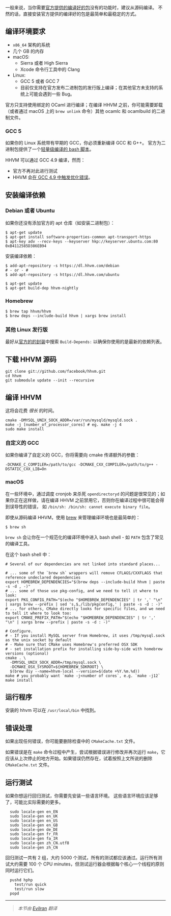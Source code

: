 一般来说，当你需要[官方提供的编译好的包](https://docs.hhvm-cn.com/hhvm/installation/introduction#prebuilt-packages)没有的功能时，建议从源码编译。 不然的话，直接安装官方提供的编译好的包是最简单和最稳定的方式。

## 编译环境要求

- `x86_64` 架构的系统
- 几个 GB 的内存
- macOS:
  - Sierra 或者 High Sierra
  - Xcode 命令行工具中的 Clang
- Linux:
  - GCC 5 或者 GCC 7
  - 目前仅支持在官方发布二进制包的发行版上编译；在其他官方未支持的系统上可能会遇到一些 Bug。

官方只支持使用绑定的 OCaml 进行编译；在编译 HHVM 之前，你可能需要卸载
（或者通过 macOS 上的 `brew unlink` 命令）其他 ocamlc 和 ocamlbuild 的二进制文件。

### GCC 5

如果你的 Linux 系统带有早期的 GCC，你必须重新编译 GCC 和 G++。 官方为二进制包提供了一个[轻量级编译的 bash 脚本](https://github.com/hhvm/packaging/blob/master/build-deps/build-gcc)。

HHVM 可以通过 GCC 4.9 编译，然而：
 - 官方不再对此进行测试
 - HHVM 会[在 GCC 4.9 中触发优化错误](https://github.com/facebook/hhvm/issues/8011)。

## 安装编译依赖

### Debian 或者 Ubuntu

如果你还没有添加官方的 apt 仓库（如安装二进制包）：

```
$ apt-get update
$ apt-get install software-properties-common apt-transport-https
$ apt-key adv --recv-keys --keyserver hkp://keyserver.ubuntu.com:80 0xB4112585D386EB94
```

安装编译依赖：

```
$ add-apt-repository -s https://dl.hhvm.com/debian
# - or - #
$ add-apt-repository -s https://dl.hhvm.com/ubuntu

$ apt-get update
$ apt-get build-dep hhvm-nightly
```

### Homebrew

```
$ brew tap hhvm/hhvm
$ brew deps --include-build hhvm | xargs brew install
```

### 其他 Linux 发行版

最好从[官方的的封装](https://github.com/hhvm/packaging/)中搜索 `Build-Depends:` 以确保你使用的是最新的依赖列表。

## 下载 HHVM 源码

```
git clone git://github.com/facebook/hhvm.git
cd hhvm
git submodule update --init --recursive
```

## 编译 HHVM

这将会花费 *很长* 的时间。

```
cmake -DMYSQL_UNIX_SOCK_ADDR=/var/run/mysqld/mysqld.sock .
make -j [number_of_processor_cores] # eg. make -j 4
sudo make install
```

### 自定义的 GCC

如果你编译了自定义的 GCC，你将需要向 cmake 传递额外的参数：

```
-DCMAKE_C_COMPILER=/path/to/gcc -DCMAKE_CXX_COMPILER=/path/to/g++ -DSTATIC_CXX_LIB=On
```

### macOS

在一些环境中，通过调度 cronjob 来杀死 `opendirectoryd` 的问题是很常见的；如果你正在这样做，请在编译 HHVM 之前禁用它，否则你在编译过程中很可能会得到误导性的错误， 如 `/bin/sh: /bin/sh: cannot execute binary file`。

即使从源码编译 HHVM，使用 [brew](https://brew.sh) 来管理编译环境也是最简单的：

```
$ brew sh
```

`brew sh` 会让你在一个规范化的编译环境中进入 bash shell - 如 `PATH` 包含了常见的编译工具。

在这个 bash shell 中：

```
# Several of our dependencies are not linked into standard places...

# ... some of the `brew sh` wrappers will remove CFLAGS/CXXFLAGS that reference undeclared dependencies
export HOMEBREW_DEPENDENCIES="$(brew deps --include-build hhvm | paste -s -d , -)"
# ... some of those use pkg-config, and we need to tell it where to look:
export PKG_CONFIG_PATH="$(echo "$HOMEBREW_DEPENDENCIES" | tr ',' "\n" | xargs brew --prefix | sed 's,$,/lib/pkgconfig,' | paste -s -d : -)"
# ... for others, CMake directly looks for specific files, and we need to tell it where to look too:
export CMAKE_PREFIX_PATH="$(echo "$HOMEBREW_DEPENDENCIES" | tr ',' "\n" | xargs brew --prefix | paste -s -d : -)"

# Configure.
# - If you install MySQL server from Homebrew, it uses /tmp/mysql.sock as the unix socket by default
# - Make sure that CMake uses Homebrew's preferred OSX SDK
# - set installation prefix for installing side-by-side with homebrew versions (optional)
cmake . \
  -DMYSQL_UNIX_SOCK_ADDR=/tmp/mysql.sock \
  -DCMAKE_OSX_SYSROOT=${HOMEBREW_SDKROOT} \
  $(brew diy --name=hhvm-local --version=$(date +%Y.%m.%d))
make # you probably want `make -j<number of cores`, e.g. `make -j12`
make install
```

## 运行程序

安装的 hhvm 可以在 `/usr/local/bin` 中找到。

## 错误处理

如果出现任何错误，你可能要删除检查中的 `CMakeCache.txt` 文件。

如果错误是在 `make` 命令过程中产生，尝试根据错误进行修改并再次运行 `make`，它应该从上次停止的地方开始。如果错误仍然存在，试着按照上文所说的删除 `CMakeCache.txt` 文件。

## 运行测试

如果你想运行回归测试，你需要先安装一些语言环境。 这些语言环境应该足够了，可能比实际需要的更多。

```
  sudo locale-gen en_EN
  sudo locale-gen en_UK
  sudo locale-gen en_US
  sudo locale-gen en_GB
  sudo locale-gen de_DE
  sudo locale-gen fr_FR
  sudo locale-gen fa_IR
  sudo locale-gen zh_CN.utf8
  sudo locale-gen zh_CN
```

回归测试一共有 2 组，大约 5000 个测试，所有的测试都应该通过。运行所有测试大约需要 100 个 CPU minutes，但测试运行器会根据每个核心一个线程的原则同时运行它们。

```
  pushd hphp
    test/run quick
    test/run slow
  popd
```

---

> *本节由 [Evilran](https://github.com/Evilran) 翻译*